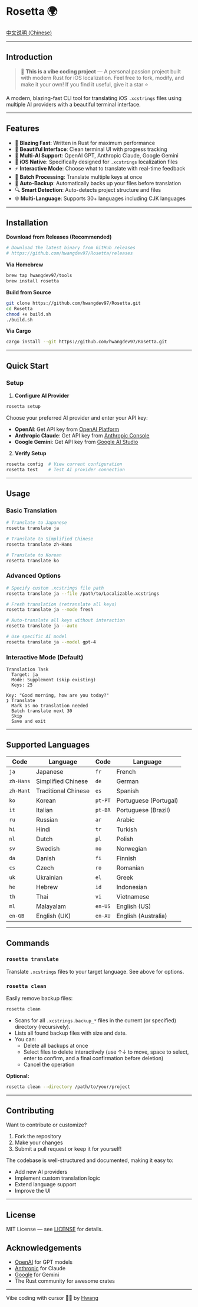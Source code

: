 # Rosetta 🌍

[中文说明 (Chinese)](./README.zh-CN.md)

---

## Introduction

> 🎯 **This is a vibe coding project** — A personal passion project built with modern Rust for iOS localization. Feel free to fork, modify, and make it your own! If you find it useful, give it a star ⭐

A modern, blazing-fast CLI tool for translating iOS `.xcstrings` files using multiple AI providers with a beautiful terminal interface.

---

## Features

- 🚀 **Blazing Fast**: Written in Rust for maximum performance
- 🎨 **Beautiful Interface**: Clean terminal UI with progress tracking
- 🤖 **Multi-AI Support**: OpenAI GPT, Anthropic Claude, Google Gemini
- 📱 **iOS Native**: Specifically designed for `.xcstrings` localization files
- ⚡ **Interactive Mode**: Choose what to translate with real-time feedback
- 🔄 **Batch Processing**: Translate multiple keys at once
- 💾 **Auto-Backup**: Automatically backs up your files before translation
- 🔍 **Smart Detection**: Auto-detects project structure and files
- 🌐 **Multi-Language**: Supports 30+ languages including CJK languages

---

## Installation

**Download from Releases (Recommended)**
```bash
# Download the latest binary from GitHub releases
# https://github.com/hwangdev97/Rosetta/releases
```

**Via Homebrew**
```bash
brew tap hwangdev97/tools
brew install rosetta
```

**Build from Source**
```bash
git clone https://github.com/hwangdev97/Rosetta.git
cd Rosetta
chmod +x build.sh
./build.sh
```

**Via Cargo**
```bash
cargo install --git https://github.com/hwangdev97/Rosetta.git
```

---

## Quick Start

### Setup

1. **Configure AI Provider**
```bash
rosetta setup
```
Choose your preferred AI provider and enter your API key:
- **OpenAI**: Get API key from [OpenAI Platform](https://platform.openai.com)
- **Anthropic Claude**: Get API key from [Anthropic Console](https://console.anthropic.com)
- **Google Gemini**: Get API key from [Google AI Studio](https://makersuite.google.com)

2. **Verify Setup**
```bash
rosetta config  # View current configuration
rosetta test    # Test AI provider connection
```

---

## Usage

### Basic Translation
```bash
# Translate to Japanese
rosetta translate ja

# Translate to Simplified Chinese
rosetta translate zh-Hans

# Translate to Korean
rosetta translate ko
```

### Advanced Options
```bash
# Specify custom .xcstrings file path
rosetta translate ja --file /path/to/Localizable.xcstrings

# Fresh translation (retranslate all keys)
rosetta translate ja --mode fresh

# Auto-translate all keys without interaction
rosetta translate ja --auto

# Use specific AI model
rosetta translate ja --model gpt-4
```

### Interactive Mode (Default)
```
Translation Task
  Target: ja
  Mode: Supplement (skip existing)
  Keys: 25

Key: "Good morning, how are you today?"
❯ Translate
  Mark as no translation needed
  Batch translate next 30
  Skip
  Save and exit
```

---

## Supported Languages

| Code | Language | Code | Language |
|------|----------|------|----------|
| `ja` | Japanese | `fr` | French |
| `zh-Hans` | Simplified Chinese | `de` | German |
| `zh-Hant` | Traditional Chinese | `es` | Spanish |
| `ko` | Korean | `pt-PT` | Portuguese (Portugal) |
| `it` | Italian | `pt-BR` | Portuguese (Brazil) |
| `ru` | Russian | `ar` | Arabic |
| `hi` | Hindi | `tr` | Turkish |
| `nl` | Dutch | `pl` | Polish |
| `sv` | Swedish | `no` | Norwegian |
| `da` | Danish | `fi` | Finnish |
| `cs` | Czech | `ro` | Romanian |
| `uk` | Ukrainian | `el` | Greek |
| `he` | Hebrew | `id` | Indonesian |
| `th` | Thai | `vi` | Vietnamese |
| `ml` | Malayalam | `en-US` | English (US) |
| `en-GB` | English (UK) | `en-AU` | English (Australia) |

---

## Commands

### `rosetta translate`
Translate `.xcstrings` files to your target language. See above for options.

### `rosetta clean`
Easily remove backup files:
```bash
rosetta clean
```
- Scans for all `.xcstrings.backup_*` files in the current (or specified) directory (recursively).
- Lists all found backup files with size and date.
- You can:
  - Delete all backups at once
  - Select files to delete interactively (use ↑↓ to move, space to select, enter to confirm, and a final confirmation before deletion)
  - Cancel the operation

**Optional:**
```bash
rosetta clean --directory /path/to/your/project
```

---

## Contributing

Want to contribute or customize?
1. Fork the repository
2. Make your changes
3. Submit a pull request or keep it for yourself!

The codebase is well-structured and documented, making it easy to:
- Add new AI providers
- Implement custom translation logic
- Extend language support
- Improve the UI

---

## License

MIT License — see [LICENSE](LICENSE) for details.

## Acknowledgements

- [OpenAI](https://openai.com) for GPT models
- [Anthropic](https://anthropic.com) for Claude
- [Google](https://ai.google.dev) for Gemini
- The Rust community for awesome crates

---

Vibe coding with cursor 🧑‍💻 by [Hwang](https://hwang.fun)